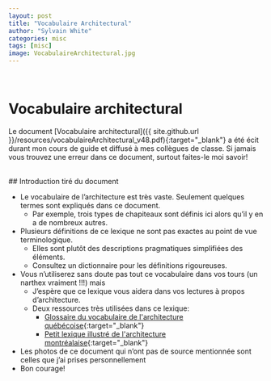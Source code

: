 ```yaml
---
layout: post
title: "Vocabulaire Architectural"
author: "Sylvain White"
categories: misc
tags: [misc]
image: VocabulaireArchitectural.jpg
---
```

<br/>

# Vocabulaire architectural

Le document [Vocabulaire architectural]({{ site.github.url }}/resources/vocabulaireArchitectural_v48.pdf){:target="_blank"} a été écit durant mon cours de guide et diffusé à mes collègues de classe. Si jamais vous trouvez une erreur dans ce document, surtout faites-le moi savoir!

<br/>
## Introduction tiré du document

* Le vocabulaire de l’architecture est très vaste. Seulement quelques termes sont expliqués dans ce document.
  * Par exemple, trois types de chapiteaux sont définis ici alors qu’il y en a de nombreux autres.
* Plusieurs définitions de ce lexique ne sont pas exactes au point de vue terminologique. 
  * Elles sont plutôt des descriptions pragmatiques simplifiées des éléments. 
  * Consultez un dictionnaire pour les définitions rigoureuses.
* Vous n’utiliserez sans doute pas tout ce vocabulaire dans vos tours (un narthex vraiment !!!) mais 
  * J’espère que ce lexique vous aidera dans vos lectures à propos d’architecture.
  * Deux ressources très utilisées dans ce lexique:
    * [Glossaire du vocabulaire de l'architecture québécoise](https://numerique.banq.qc.ca/patrimoine/details/52327/2689036){:target="_blank"} 
    * [Petit lexique illustré de l'architecture montréalaise](https://montreal.ca/articles/petit-lexique-illustre-de-larchitecture-montrealaise-4566){:target="_blank"} 
* Les photos de ce document qui n’ont pas de source mentionnée sont celles que j’ai prises personnellement
* Bon courage!
<br/>
